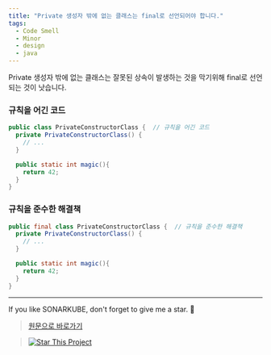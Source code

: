```yaml
---
title: "Private 생성자 밖에 없는 클래스는 final로 선언되어야 합니다."
tags:
  - Code Smell
  - Minor
  - design
  - java
---
```


Private 생성자 밖에 없는 클래스는 잘못된 상속이 발생하는 것을 막기위해 final로 선언되는 것이 낫습니다.

### 규칙을 어긴 코드

```java
public class PrivateConstructorClass {  // 규칙을 어긴 코드
  private PrivateConstructorClass() {
    // ...
  }

  public static int magic(){
    return 42;
  }
}
```

### 규칙을 준수한 해결책

```java
public final class PrivateConstructorClass {  // 규칙을 준수한 해결책
  private PrivateConstructorClass() {
    // ...
  }

  public static int magic(){
    return 42;
  }
}
```

---

If you like SONARKUBE, don't forget to give me a star. :star2:

> [원문으로 바로가기](https://rules.sonarsource.com/java/tag/design/RSPEC-2974)

> [![Star This Project](https://img.shields.io/github/stars/kantabile/sonarkube.svg?label=Stars&style=social)](https://github.com/kantabile/sonarkube)
